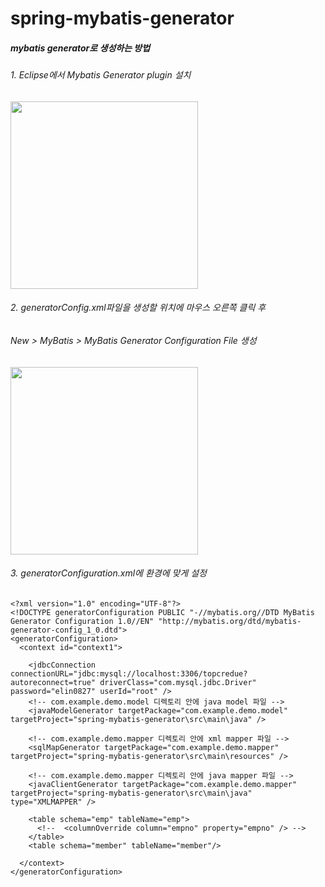# spring-mybatis-generator

##### mybatis generator로 생성하는 방법

###### 1. Eclipse에서 Mybatis Generator plugin 설치
<div>
  <img width="300" src="https://user-images.githubusercontent.com/42959261/48535361-6d650e80-e8ee-11e8-80fa-577d2b616386.JPG">
</div>

###### 2. generatorConfig.xml파일을 생성할 위치에 마우스 오른쪽 클릭 후 
######    New > MyBatis > MyBatis Generator Configuration File 생성
<div>
  <img width="300" src="https://user-images.githubusercontent.com/42959261/48535369-7655e000-e8ee-11e8-9c34-01597086c812.JPG">
</div>

###### 3. generatorConfiguration.xml에 환경에 맞게 설정
```
<?xml version="1.0" encoding="UTF-8"?>
<!DOCTYPE generatorConfiguration PUBLIC "-//mybatis.org//DTD MyBatis Generator Configuration 1.0//EN" "http://mybatis.org/dtd/mybatis-generator-config_1_0.dtd">
<generatorConfiguration>
  <context id="context1">
  
    <jdbcConnection connectionURL="jdbc:mysql://localhost:3306/topcredue?autoreconnect=true" driverClass="com.mysql.jdbc.Driver" password="elin0827" userId="root" />
    <!-- com.example.demo.model 디렉토리 안에 java model 파일 -->
    <javaModelGenerator targetPackage="com.example.demo.model" targetProject="spring-mybatis-generator\src\main\java" />
    
    <!-- com.example.demo.mapper 디렉토리 안에 xml mapper 파일 -->
    <sqlMapGenerator targetPackage="com.example.demo.mapper" targetProject="spring-mybatis-generator\src\main\resources" />
    
    <!-- com.example.demo.mapper 디렉토리 안에 java mapper 파일 -->
    <javaClientGenerator targetPackage="com.example.demo.mapper" targetProject="spring-mybatis-generator\src\main\java" type="XMLMAPPER" />
    
    <table schema="emp" tableName="emp">
      <!--  <columnOverride column="empno" property="empno" /> -->
    </table>
    <table schema="member" tableName="member"/>
  
  </context>
</generatorConfiguration>
```


